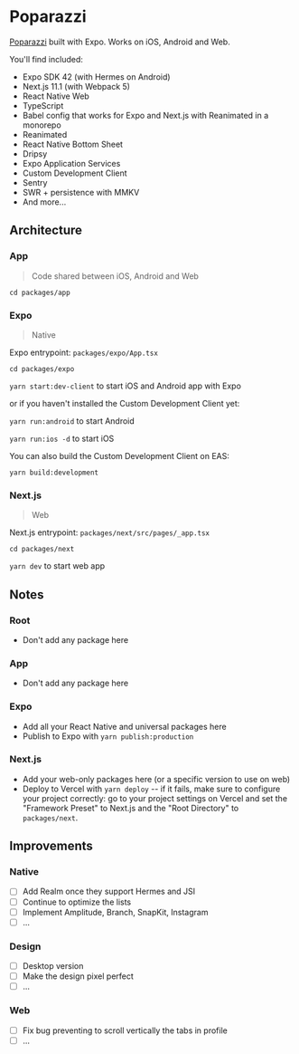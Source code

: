 # Poparazzi

[Poparazzi](https://poparazzi.com) built with Expo. Works on iOS, Android and Web.

You'll find included:

- Expo SDK 42 (with Hermes on Android)
- Next.js 11.1 (with Webpack 5)
- React Native Web
- TypeScript
- Babel config that works for Expo and Next.js with Reanimated in a monorepo
- Reanimated
- React Native Bottom Sheet
- Dripsy
- Expo Application Services
- Custom Development Client
- Sentry
- SWR + persistence with MMKV
- And more...

## Architecture

### App

> Code shared between iOS, Android and Web

`cd packages/app`

### Expo

> Native

Expo entrypoint: `packages/expo/App.tsx`

`cd packages/expo`

`yarn start:dev-client` to start iOS and Android app with Expo

or if you haven't installed the Custom Development Client yet:

`yarn run:android` to start Android

`yarn run:ios -d` to start iOS

You can also build the Custom Development Client on EAS:

`yarn build:development`

### Next.js

> Web

Next.js entrypoint: `packages/next/src/pages/_app.tsx`

`cd packages/next`

`yarn dev` to start web app

## Notes

### Root

- Don't add any package here

### App

- Don't add any package here

### Expo

- Add all your React Native and universal packages here
- Publish to Expo with `yarn publish:production`

### Next.js

- Add your web-only packages here (or a specific version to use on web)
- Deploy to Vercel with `yarn deploy` -- if it fails, make sure to configure your project correctly:
  go to your project settings on Vercel and set the "Framework Preset" to Next.js and the "Root Directory" to `packages/next`.

## Improvements

### Native

- [ ] Add Realm once they support Hermes and JSI
- [ ] Continue to optimize the lists
- [ ] Implement Amplitude, Branch, SnapKit, Instagram
- [ ] ...

### Design

- [ ] Desktop version
- [ ] Make the design pixel perfect
- [ ] ...

### Web

- [ ] Fix bug preventing to scroll vertically the tabs in profile
- [ ] ...
